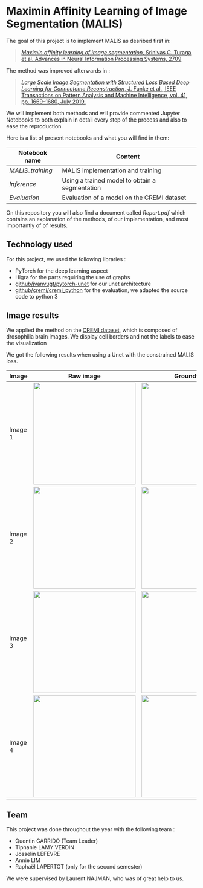 # Maximin Affinity Learning of Image Segmentation (MALIS)

The goal of this project is to implement MALIS as desribed first in:
> [*Maximin affinity learning of image segmentation*, Srinivas C. Turaga et al. Advances in Neural Information Processing Systems, 2709](http://papers.nips.cc/paper/3887-maximin-affinity-learning-of-image-segmentation)

The method was improved afterwards in :
> [ *Large Scale Image Segmentation with Structured Loss Based Deep Learning for Connectome Reconstruction*, J. Funke et al., IEEE Transactions on Pattern Analysis and Machine Intelligence, vol. 41, pp. 1669–1680, July 2019.](https://ieeexplore.ieee.org/document/8364622)

We will implement both methods and will provide commented Jupyter Notebooks to both explain in detail every step of the process and also to ease the reproduction.


Here is a list of present notebooks and what you will find in them:

|Notebook name| Content |
|---|---|
| *MALIS_training* | MALIS implementation and training |
| *Inference* | Using a trained model to obtain a segmentation |
| *Evaluation* | Evaluation of a model on the CREMI dataset |

On this repository you will also find a document called *Report.pdf* which contains an explanation of the methods, of our implementation, and most importantly of of results.

## Technology used

For this project, we used the following libraries :
 - PyTorch for the deep learning aspect
 - Higra for the parts requiring the use of graphs
 - [github/jvanvugt/pytorch-unet](https://github.com/jvanvugt/pytorch-unet) for our unet architecture
 - [github/cremi/cremi_python](https://github.com/cremi/cremi_python) for the evaluation, we adapted the source code to python 3

## Image results

We applied the method on the [CREMI dataset](https://cremi.org), which is composed of drosophilia brain images.
We display cell borders and not the labels to ease the visualization


We got the following results when using a Unet with the constrained MALIS loss.

|Image|Raw image|Groundtruth|Our results| 
|---|---|---|---|
|Image 1|<img src="https://imgur.com/h4JB8dq.png" width="270" >|<img src="https://i.imgur.com/XdL5fWh.png" width="270" >|<img src="https://i.imgur.com/tswCPUG.png" width="270" >|
|Image 2|<img src="https://i.imgur.com/LH86jJu.png" width="270" >|<img src="https://i.imgur.com/tQWoAO5.png" width="270" >|<img src="https://i.imgur.com/afO8UEH.png" width="270" >|
|Image 3|<img src="https://i.imgur.com/wOq1hRK.png" width="270" >|<img src="https://i.imgur.com/UCm4lui.png" width="270" >|<img src="https://i.imgur.com/4HQ3dwP.png" width="270" >|
|Image 4|<img src="https://i.imgur.com/rPymVdS.png" width="270" >|<img src="https://i.imgur.com/ZRzg0rx.png" width="270" >|<img src="https://i.imgur.com/zuWdFyJ.png" width="270" >|

## Team

This project was done throughout the year with the following team :
- Quentin GARRIDO (Team Leader)
- Tiphanie LAMY VERDIN 
- Josselin LEFÈVRE 
- Annie LIM
- Raphaël LAPERTOT (only for the second semester)

We were supervised by Laurent NAJMAN, who was of great help to us.
